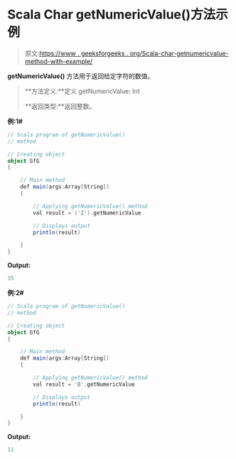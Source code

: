 # Scala Char getNumericValue()方法示例

> 原文:[https://www . geeksforgeeks . org/Scala-char-getnumericvalue-method-with-example/](https://www.geeksforgeeks.org/scala-char-getnumericvalue-method-with-example/)

**getNumericValue()** 方法用于返回给定字符的数值。

> **方法定义:**定义 getNumericValue: Int
> 
> **返回类型:**返回整数。

**例:1#**

```scala
// Scala program of getNumericValue()
// method

// Creating object
object GfG
{ 

    // Main method
    def main(args:Array[String])
    {

        // Applying getNumericValue() method 
        val result = ('Z').getNumericValue

        // Displays output
        println(result)

    }
} 
```

**Output:**

```scala
35

```

**例:2#**

```scala
// Scala program of getNumericValue()
// method

// Creating object
object GfG
{ 

    // Main method
    def main(args:Array[String])
    {

        // Applying getNumericValue() method
        val result = 'B'.getNumericValue

        // Displays output
        println(result)

    }
} 
```

**Output:**

```scala
11

```